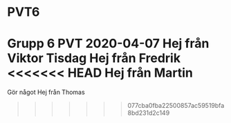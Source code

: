 # PVT6
Grupp 6 PVT
2020-04-07
Hej från Viktor
Tisdag
Hej från Fredrik
<<<<<<< HEAD
Hej från Martin
=======
Gör något
Hej från Thomas
>>>>>>> 077cba0fba22500857ac59519bfa8bd231d2c149
